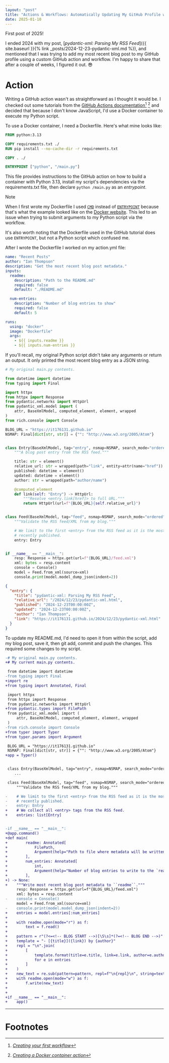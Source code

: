 ```yaml
---
layout: "post"
title: "Actions & Workflows: Automatically Updating My GitHub Profile with Recent Blog Posts"
date: 2025-01-10
---
```


First post of 2025!

I ended 2024 with my post, [_pydantic-xml:
Parsing My RSS Feed_]({{ site.baseurl }}{% link _posts/2024-12-23-pydantic-xml.md %}),
and mentioned that I was trying to add my most recent blog post to my GitHub profile using a custom GitHub action and workflow.
I'm happy to share that after a couple of weeks, I figured it out. 😎

# Action
Writing a GitHub action wasn't as straightforward as I thought it would be.
I checked out some tutorials from the [GitHub Actions documentation](https://docs.github.com/en/actions)[^1] [^2]
and decided that because I don't know JavaScript, I'd use a Docker container to execute my Python script.

To use a Docker container, I need a Dockerfile.
Here's what mine looks like:
```dockerfile
FROM python:3.13

COPY requirements.txt ./
RUN pip install --no-cache-dir -r requirements.txt

COPY . ./

ENTRYPOINT ["python", "/main.py"]
```

This file provides instructions to the GitHub action on how to build a container with Python 3.13,
install my script's dependencies via the requirements.txt file, then declare `python /main.py` as an _entrypoint_.
> [!NOTE]
> 
> When I first wrote my Dockerfile I used [`CMD`](https://docs.docker.com/reference/dockerfile/#cmd) instead of [`ENTRYPOINT`](https://docs.docker.com/reference/dockerfile/#entrypoint)
> because that's what the example looked like on the 
> [Docker website](https://docs.docker.com/get-started/docker-concepts/building-images/writing-a-dockerfile/).
> This led to an issue when trying to submit arguments to my Python script via the workflow.
> 
> It's also worth noting that the Dockerfile used in the GitHub tutorial does use `ENTRYPOINT`, but not a Python script which confused me.

After I wrote the Dockerfile I worked on my action.yml file:
```yaml
name: "Recent Posts"
author: "Ian Thompson"
description: "Get the most recent blog post metadata."
inputs:
  readme:
    description: "Path to the README.md"
    required: false
    default: "./README.md"

  num-entries:
    description: "Number of blog entries to show"
    required: false
    default: 5

runs:
  using: "docker"
  image: "Dockerfile"
  args:
    - ${{ inputs.readme }}
    - ${{ inputs.num-entries }}
```

If you'll recall, my original Python script didn't take any arguments or return an output.
It only printed the most recent blog entry as a JSON string.
```python
# My original main.py contents.

from datetime import datetime
from typing import Final

import httpx
from httpx import Response
from pydantic.networks import HttpUrl
from pydantic_xml.model import (
    attr, BaseXmlModel, computed_element, element, wrapped
)
from rich.console import Console

BLOG_URL = "https://it176131.github.io"
NSMAP: Final[dict[str, str]] = {"": "http://www.w3.org/2005/Atom"}


class Entry(BaseXmlModel, tag="entry", nsmap=NSMAP, search_mode="ordered"):
    """A blog post entry from the RSS feed."""

    title: str = element()
    relative_url: str = wrapped(path="link", entity=attr(name="href"))
    published: datetime = element()
    updated: datetime = element()
    author: str = wrapped(path="author/name")

    @computed_element
    def link(self: "Entry") -> HttpUrl:
        """Resolve <entry.link[href]> to full URL."""
        return HttpUrl(url=f"{BLOG_URL}{self.relative_url}")


class Feed(BaseXmlModel, tag="feed", nsmap=NSMAP, search_mode="ordered"):
    """Validate the RSS feed/XML from my blog."""

    # We limit to the first <entry> from the RSS feed as it is the most
    # recently published.
    entry: Entry


if __name__ == "__main__":
    resp: Response = httpx.get(url=f"{BLOG_URL}/feed.xml")
    xml: bytes = resp.content
    console = Console()
    model = Feed.from_xml(source=xml)
    console.print(model.model_dump_json(indent=2))

```
```json
{
  "entry": {
    "title": "pydantic-xml: Parsing My RSS Feed",
    "relative_url": "/2024/12/23/pydantic-xml.html",
    "published": "2024-12-23T00:00:00Z",
    "updated": "2024-12-23T00:00:00Z",
    "author": "Ian Thompson",
    "link": "https://it176131.github.io/2024/12/23/pydantic-xml.html"
  }
}
```

To update my README.md, I'd need to open it from within the script,
add my blog post, save it, then git add, commit and push the changes.
This required some changes to my script.
```diff
-# My original main.py contents.
+# My current main.py contents.

 from datetime import datetime
-from typing import Final
+import re
+from typing import Annotated, Final

 import httpx
 from httpx import Response
 from pydantic.networks import HttpUrl
+from pydantic.types import FilePath
 from pydantic_xml.model import (
     attr, BaseXmlModel, computed_element, element, wrapped
 )
-from rich.console import Console
+from typer import Typer
+from typer.params import Argument

 BLOG_URL = "https://it176131.github.io"
 NSMAP: Final[dict[str, str]] = {"": "http://www.w3.org/2005/Atom"}
+app = Typer()


 class Entry(BaseXmlModel, tag="entry", nsmap=NSMAP, search_mode="ordered"):
    ...

 class Feed(BaseXmlModel, tag="feed", nsmap=NSMAP, search_mode="ordered"):
     """Validate the RSS feed/XML from my blog."""

-    # We limit to the first <entry> from the RSS feed as it is the most
-    # recently published.
-    entry: Entry
+    # We collect all <entry> tags from the RSS feed.
+    entries: list[Entry]


-if __name__ == "__main__":
+@app.command()
+def main(
+        readme: Annotated[
+            FilePath,
+            Argument(help="Path to file where metadata will be written.")
+        ],
+        num_entries: Annotated[
+            int,
+            Argument(help="Number of blog entries to write to the `readme`.")
+        ],
+) -> None:
+    """Write most recent blog post metadata to ``readme``."""
     resp: Response = httpx.get(url=f"{BLOG_URL}/feed.xml")
     xml: bytes = resp.content
-    console = Console()
     model = Feed.from_xml(source=xml)
-    console.print(model.model_dump_json(indent=2))
+    entries = model.entries[:num_entries]
+
+    with readme.open(mode="r") as f:
+        text = f.read()
+
+    pattern = r"(?<=<!-- BLOG START -->)[\S\s]*(?=<!-- BLOG END -->)"
+    template = "- [{title}]({link}) by {author}"
+    repl = "\n".join(
+        [
+            template.format(title=e.title, link=e.link, author=e.author)
+            for e in entries
+        ]
+    )
+    new_text = re.sub(pattern=pattern, repl=f"\n{repl}\n", string=text)
+    with readme.open(mode="w") as f:
+        f.write(new_text)
+
+
+if __name__ == "__main__":
+    app()

```

___
# Footnotes
[^1]: [_Creating your first workflow_](https://docs.github.com/en/actions/writing-workflows/quickstart#creating-your-first-workflow)
[^2]: [_Creating a Docker container action_](https://docs.github.com/en/actions/sharing-automations/creating-actions/creating-a-docker-container-action)